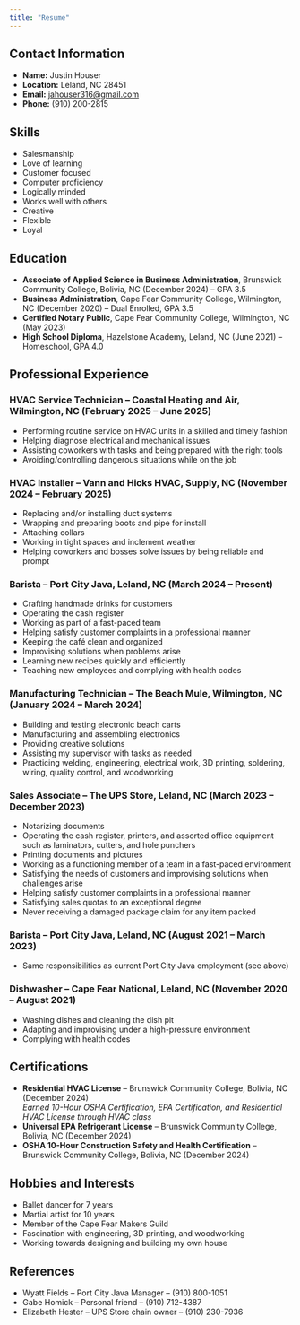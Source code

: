 ```yaml
---
title: "Resume"
---
```


## Contact Information

- **Name:** Justin Houser
- **Location:** Leland, NC 28451
- **Email:** jahouser316@gmail.com
- **Phone:** (910) 200-2815

## Skills

- Salesmanship
- Love of learning
- Customer focused
- Computer proficiency
- Logically minded
- Works well with others
- Creative
- Flexible
- Loyal

## Education

- **Associate of Applied Science in Business Administration**, Brunswick Community College, Bolivia, NC (December 2024) – GPA 3.5
- **Business Administration**, Cape Fear Community College, Wilmington, NC (December 2020) – Dual Enrolled, GPA 3.5
- **Certified Notary Public**, Cape Fear Community College, Wilmington, NC (May 2023)
- **High School Diploma**, Hazelstone Academy, Leland, NC (June 2021) – Homeschool, GPA 4.0

## Professional Experience

### HVAC Service Technician – Coastal Heating and Air, Wilmington, NC (February 2025 – June 2025)

- Performing routine service on HVAC units in a skilled and timely fashion
- Helping diagnose electrical and mechanical issues
- Assisting coworkers with tasks and being prepared with the right tools
- Avoiding/controlling dangerous situations while on the job

### HVAC Installer – Vann and Hicks HVAC, Supply, NC (November 2024 – February 2025)

- Replacing and/or installing duct systems
- Wrapping and preparing boots and pipe for install
- Attaching collars
- Working in tight spaces and inclement weather
- Helping coworkers and bosses solve issues by being reliable and prompt

### Barista – Port City Java, Leland, NC (March 2024 – Present)

- Crafting handmade drinks for customers
- Operating the cash register
- Working as part of a fast-paced team
- Helping satisfy customer complaints in a professional manner
- Keeping the café clean and organized
- Improvising solutions when problems arise
- Learning new recipes quickly and efficiently
- Teaching new employees and complying with health codes

### Manufacturing Technician – The Beach Mule, Wilmington, NC (January 2024 – March 2024)

- Building and testing electronic beach carts
- Manufacturing and assembling electronics
- Providing creative solutions
- Assisting my supervisor with tasks as needed
- Practicing welding, engineering, electrical work, 3D printing, soldering, wiring, quality control, and woodworking

### Sales Associate – The UPS Store, Leland, NC (March 2023 – December 2023)

- Notarizing documents
- Operating the cash register, printers, and assorted office equipment such as laminators, cutters, and hole punchers
- Printing documents and pictures
- Working as a functioning member of a team in a fast-paced environment
- Satisfying the needs of customers and improvising solutions when challenges arise
- Helping satisfy customer complaints in a professional manner
- Satisfying sales quotas to an exceptional degree
- Never receiving a damaged package claim for any item packed

### Barista – Port City Java, Leland, NC (August 2021 – March 2023)

- Same responsibilities as current Port City Java employment (see above)

### Dishwasher – Cape Fear National, Leland, NC (November 2020 – August 2021)

- Washing dishes and cleaning the dish pit
- Adapting and improvising under a high-pressure environment
- Complying with health codes

## Certifications

- **Residential HVAC License** – Brunswick Community College, Bolivia, NC (December 2024)  
  _Earned 10-Hour OSHA Certification, EPA Certification, and Residential HVAC License through HVAC class_
- **Universal EPA Refrigerant License** – Brunswick Community College, Bolivia, NC (December 2024)
- **OSHA 10-Hour Construction Safety and Health Certification** – Brunswick Community College, Bolivia, NC (December 2024)

## Hobbies and Interests

- Ballet dancer for 7 years
- Martial artist for 10 years
- Member of the Cape Fear Makers Guild
- Fascination with engineering, 3D printing, and woodworking
- Working towards designing and building my own house

## References

- Wyatt Fields – Port City Java Manager – (910) 800-1051
- Gabe Homick – Personal friend – (910) 712-4387
- Elizabeth Hester – UPS Store chain owner – (910) 230-7936
